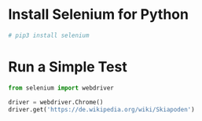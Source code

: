 # Install Selenium for Python

```bash
# pip3 install selenium
```

# Run a Simple Test

```python
from selenium import webdriver

driver = webdriver.Chrome()
driver.get('https://de.wikipedia.org/wiki/Skiapoden')
```
